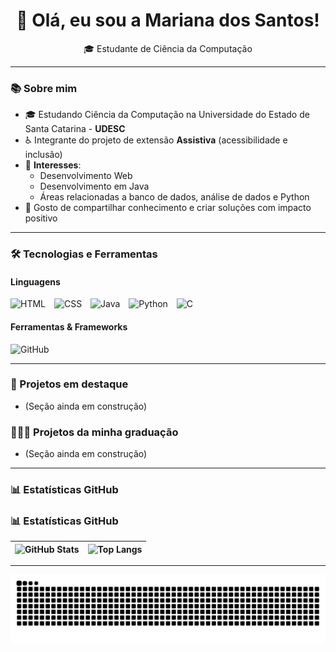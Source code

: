 <h1 align="center"> 👋 Olá, eu sou a Mariana dos Santos! </h1>

<p align="center"> 🎓 Estudante de Ciência da Computação </p>

---
### 📚 Sobre mim

- 🎓 Estudando Ciência da Computação na Universidade do Estado de Santa Catarina - **UDESC**
- ♿ Integrante do projeto de extensão **Assistiva** (acessibilidade e inclusão)
- 🧠 **Interesses**:
  - Desenvolvimento Web
  - Desenvolvimento em Java
  - Áreas relacionadas a banco de dados, análise de dados e Python
- 💬 Gosto de compartilhar conhecimento e criar soluções com impacto positivo

---
### 🛠️ Tecnologias e Ferramentas

#### Linguagens
<div>
  <img src="https://cdn.jsdelivr.net/gh/devicons/devicon/icons/html5/html5-original.svg" title="HTML" alt="HTML" width="40" style="margin-right: 10px;" />
  <img src="https://cdn.jsdelivr.net/gh/devicons/devicon/icons/css3/css3-original.svg" title="CSS" alt="CSS" width="40" style="margin-right: 10px;" />
  <img src="https://cdn.jsdelivr.net/gh/devicons/devicon/icons/java/java-original.svg" title="Java" alt="Java" width="40" style="margin-right: 10px;" />
  <img src="https://cdn.jsdelivr.net/gh/devicons/devicon/icons/python/python-original.svg" title="Python" alt="Python" width="40" style="margin-right: 10px;" />
  <img src="https://cdn.jsdelivr.net/gh/devicons/devicon/icons/c/c-original.svg" title="C" alt="C" width="40" style="margin-right: 10px;" />
</div>

#### Ferramentas & Frameworks
<div>
  <img src="https://cdn.jsdelivr.net/gh/devicons/devicon/icons/github/github-original.svg" title="GitHub" alt="GitHub" width="40" style="margin-right: 10px;" />
</div>

---
### 📌 Projetos em destaque

- (Seção ainda em construção)

### 👨🏻‍🎓 Projetos da minha graduação

- (Seção ainda em construção)

---
### 📊 Estatísticas GitHub

### 📊 Estatísticas GitHub

| ![GitHub Stats](https://github-readme-stats.vercel.app/api?username=MarianaDosSantoss&show_icons=true&theme=tokyonight&include_all_commits=true&locale=pt-br) | ![Top Langs](https://github-readme-stats.vercel.app/api/top-langs/?username=MarianaDosSantoss&theme=tokyonight&layout=compact&custom_title=Tecnologias&langs_count=5) |
| --- | --- |


---

<picture>
  <source media="(prefers-color-scheme: dark)" srcset="https://raw.githubusercontent.com/MarianaDosSantoss/MarianaDosSantoss/output/github-contribution-grid-snake-dark.svg">
  <source media="(prefers-color-scheme: light)" srcset="https://raw.githubusercontent.com/MarianaDosSantoss/MarianaDosSantoss/output/github-contribution-grid-snake.svg">
  <img alt="github contribution grid snake animation" src="https://raw.githubusercontent.com/MarianaDosSantoss/MarianaDosSantoss/output/github-contribution-grid-snake.svg">
</picture>

